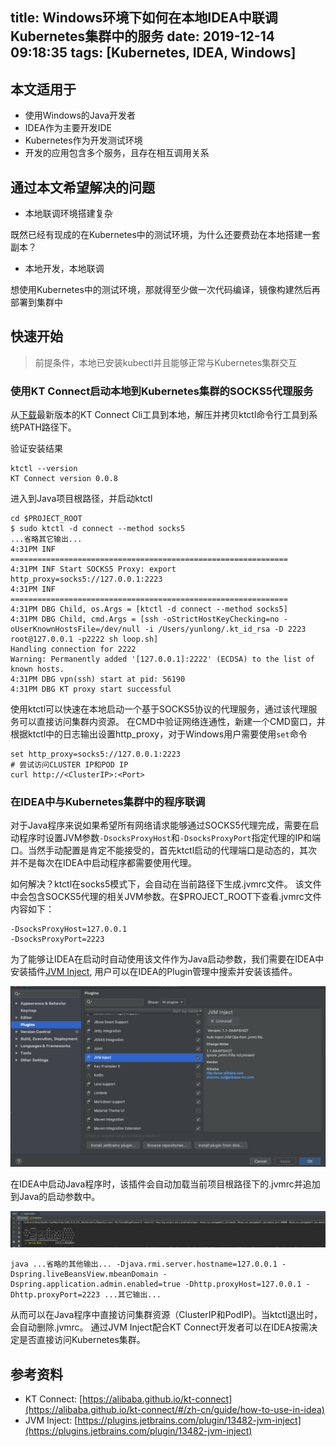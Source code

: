 title: Windows环境下如何在本地IDEA中联调Kubernetes集群中的服务
date: 2019-12-14 09:18:35
tags: [Kubernetes, IDEA, Windows]
---

## 本文适用于

* 使用Windows的Java开发者
* IDEA作为主要开发IDE
* Kubernetes作为开发测试环境
* 开发的应用包含多个服务，且存在相互调用关系

## 通过本文希望解决的问题

* 本地联调环境搭建复杂

既然已经有现成的在Kubernetes中的测试环境，为什么还要费劲在本地搭建一套副本？

* 本地开发，本地联调

想使用Kubernetes中的测试环境，那就得至少做一次代码编译，镜像构建然后再部署到集群中

## 快速开始

> 前提条件，本地已安装kubectl并且能够正常与Kubernetes集群交互

### 使用KT Connect启动本地到Kubernetes集群的SOCKS5代理服务

从[下载](https://alibaba.github.io/kt-connect/#/zh-cn/downloads)最新版本的KT Connect Cli工具到本地，解压并拷贝ktctl命令行工具到系统PATH路径下。

验证安装结果

```
ktctl --version
KT Connect version 0.0.8
```

进入到Java项目根路径，并启动ktctl

```
cd $PROJECT_ROOT
$ sudo ktctl -d connect --method socks5
...省略其它输出...
4:31PM INF ==============================================================
4:31PM INF Start SOCKS5 Proxy: export http_proxy=socks5://127.0.0.1:2223
4:31PM INF ==============================================================
4:31PM DBG Child, os.Args = [ktctl -d connect --method socks5]
4:31PM DBG Child, cmd.Args = [ssh -oStrictHostKeyChecking=no -oUserKnownHostsFile=/dev/null -i /Users/yunlong/.kt_id_rsa -D 2223 root@127.0.0.1 -p2222 sh loop.sh]
Handling connection for 2222
Warning: Permanently added '[127.0.0.1]:2222' (ECDSA) to the list of known hosts.
4:31PM DBG vpn(ssh) start at pid: 56190
4:31PM DBG KT proxy start successful
```

使用ktctl可以快速在本地启动一个基于SOCKS5协议的代理服务，通过该代理服务可以直接访问集群内资源。 
在CMD中验证网络连通性，新建一个CMD窗口，并根据ktctl中的日志输出设置http_proxy，对于Windows用户需要使用`set`命令

```
set http_proxy=socks5://127.0.0.1:2223
# 尝试访问CLUSTER IP和POD IP
curl http://<ClusterIP>:<Port>
```

### 在IDEA中与Kubernetes集群中的程序联调

对于Java程序来说如果希望所有网络请求能够通过SOCKS5代理完成，需要在启动程序时设置JVM参数`-DsocksProxyHost`和`-DsocksProxyPort`指定代理的IP和端口。当然手动配置是肯定不能接受的，首先ktctl启动的代理端口是动态的，其次并不是每次在IDEA中启动程序都需要使用代理。

如何解决？ktctl在socks5模式下，会自动在当前路径下生成.jvmrc文件。 该文件中会包含SOCKS5代理的相关JVM参数。在$PROJECT_ROOT下查看.jvmrc文件内容如下：

```
-DsocksProxyHost=127.0.0.1
-DsocksProxyPort=2223
```

为了能够让IDEA在启动时自动使用该文件作为Java启动参数，我们需要在IDEA中安装插件[JVM Inject](https://plugins.jetbrains.com/plugin/13482-jvm-inject), 用户可以在IDEA的Plugin管理中搜索并安装该插件。

![/images/install_jvm_inject_idea_plugin.png](/images/install_jvm_inject_idea_plugin.png)

在IDEA中启动Java程序时，该插件会自动加载当前项目根路径下的.jvmrc并追加到Java的启动参数中。

![/images/idea_run_application.png](/images/idea_run_application.png)

```
java ...省略的其他输出... -Djava.rmi.server.hostname=127.0.0.1 -Dspring.liveBeansView.mbeanDomain -Dspring.application.admin.enabled=true -Dhttp.proxyHost=127.0.0.1 -Dhttp.proxyPort=2223 ...其它输出...
```

从而可以在Java程序中直接访问集群资源（ClusterIP和PodIP)。当ktctl退出时，会自动删除.jvmrc。 通过JVM Inject配合KT Connect开发者可以在IDEA按需决定是否直接访问Kubernetes集群。

## 参考资料

* KT Connect: [https://alibaba.github.io/kt-connect](https://alibaba.github.io/kt-connect/#/zh-cn/guide/how-to-use-in-idea)
* JVM Inject: [https://plugins.jetbrains.com/plugin/13482-jvm-inject](https://plugins.jetbrains.com/plugin/13482-jvm-inject)